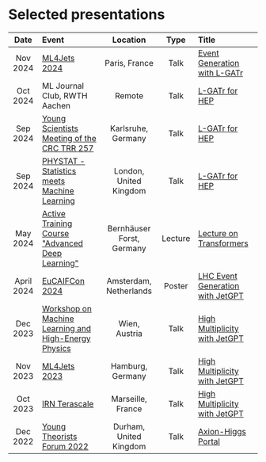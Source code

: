 # Selected presentations

| Date | Event | Location | Type | Title |
| :---: | :--- | :---: | :---: | :--- |
| Nov 2024 | [ML4Jets 2024](https://indico.cern.ch/event/1386125/) | Paris, France | Talk | [Event Generation with L-GATr](2024/ml4jets_lgatr_2024.pdf) |
| Oct 2024 | ML Journal Club, RWTH Aachen | Remote | Talk | [L-GATr for HEP](2024/aachen_lgatr_2024.pdf) |
| Sep 2024 | [Young Scientists Meeting of the CRC TRR 257](https://indico.scc.kit.edu/event/4479/) | Karlsruhe, Germany | Talk | [L-GATr for HEP](2024/crcys_lgatr_2024.pdf) |
| Sep 2024 | [PHYSTAT - Statistics meets Machine Learning](https://indico.cern.ch/event/1407421/) | London, United Kingdom | Talk | [L-GATr for HEP](2024/phystat_lgatr_2024.pdf) |
| May 2024 | [Active Training Course "Advanced Deep Learning"](https://indico.desy.de/event/40560/) | Bernhäuser Forst, Germany | Lecture | [Lecture on Transformers](2024/erum_lecture_2024.pdf) |
| April 2024 | [EuCAIFCon 2024](https://indico.nikhef.nl/event/4875/) | Amsterdam, Netherlands | Poster | [LHC Event Generation with JetGPT](2024/eucaifcon_jetgpt_2024.pdf) |
| Dec 2023 | [Workshop on Machine Learning and High-Energy Physics](https://indico.cern.ch/event/1311972/) | Wien, Austria | Talk | [High Multiplicity with JetGPT](2023/gluehwien_jetgpt_2023.pdf) |
| Nov 2023 | [ML4Jets 2023](https://indico.cern.ch/event/1253794/) | Hamburg, Germany | Talk |  [High Multiplicity with JetGPT](2023/ml4jets_jetgpt_2023.pdf) |
| Oct 2023 | [IRN Terascale](https://indico.in2p3.fr/event/30546/) | Marseille, France |  Talk | [High Multiplicity with JetGPT](2023/terascale_jetgpt_2023.pdf) |
| Dec 2022 | [Young Theorists Forum 2022](https://conference.ippp.dur.ac.uk/event/1141/) | Durham, United Kingdom | Talk | [Axion-Higgs Portal](2022/ytf_axionhiggs_2022.pdf) |